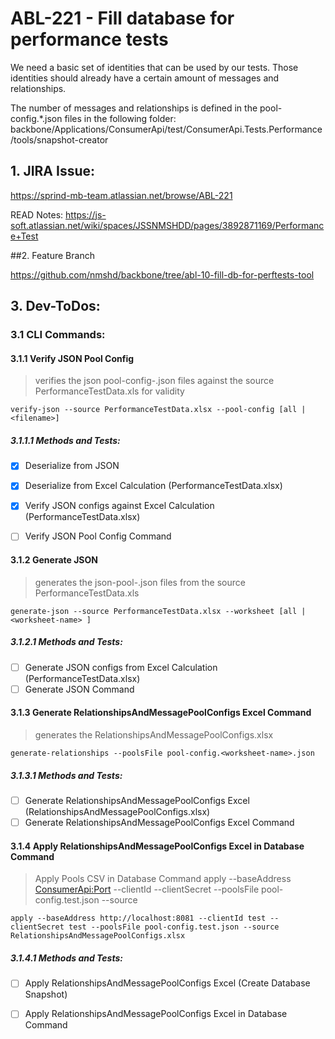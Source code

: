 # ABL-221 - Fill database for performance tests

We need a basic set of identities that can be used by our tests. Those identities should already have a certain amount of messages and relationships.

The number of messages and relationships is defined in the pool-config.*.json files in the following folder: backbone/Applications/ConsumerApi/test/ConsumerApi.Tests.Performance/tools/snapshot-creator

## 1. JIRA Issue:

https://sprind-mb-team.atlassian.net/browse/ABL-221

READ Notes: https://js-soft.atlassian.net/wiki/spaces/JSSNMSHDD/pages/3892871169/Performance+Test

##2. Feature Branch

https://github.com/nmshd/backbone/tree/abl-10-fill-db-for-perftests-tool

## 3. Dev-ToDos:

### 3.1 CLI Commands:

#### 3.1.1 Verify JSON Pool Config

> verifies the json pool-config-<worksheet-name>.json files against the source PerformanceTestData.xls for validity

```shell
verify-json --source PerformanceTestData.xlsx --pool-config [all | <filename>]
```

##### 3.1.1.1 Methods and Tests:

- [x] Deserialize from JSON

- [x] Deserialize from Excel Calculation (PerformanceTestData.xlsx)

- [x] Verify JSON configs against Excel Calculation (PerformanceTestData.xlsx)

- [ ] Verify JSON Pool Config Command

#### 3.1.2 Generate JSON

> generates the json-pool-<worksheet-name>.json files from the source PerformanceTestData.xls

```shell
generate-json --source PerformanceTestData.xlsx --worksheet [all | <worksheet-name> ]
```

##### 3.1.2.1 Methods and Tests:

- [ ] Generate JSON configs from Excel Calculation (PerformanceTestData.xlsx)
- [ ] Generate JSON Command

#### 3.1.3 Generate RelationshipsAndMessagePoolConfigs Excel Command

> generates the RelationshipsAndMessagePoolConfigs.xlsx

```shell
generate-relationships --poolsFile pool-config.<worksheet-name>.json
```

##### 3.1.3.1 Methods and Tests:

- [ ] Generate RelationshipsAndMessagePoolConfigs Excel (RelationshipsAndMessagePoolConfigs.xlsx)
- [ ] Generate RelationshipsAndMessagePoolConfigs Excel Command

#### 3.1.4 Apply RelationshipsAndMessagePoolConfigs Excel in Database Command

> Apply Pools CSV in Database Command
> apply --baseAddress <ConsumerApi:Port> --clientId <Client-Id> --clientSecret <Client-Secret> --poolsFile pool-config.test.json --source <RelationshipsAndMessagePoolConfigs>

```shell
apply --baseAddress http://localhost:8081 --clientId test --clientSecret test --poolsFile pool-config.test.json --source RelationshipsAndMessagePoolConfigs.xlsx
```

##### 3.1.4.1 Methods and Tests:

- [ ] Apply RelationshipsAndMessagePoolConfigs Excel (Create Database Snapshot)
- [ ] Apply RelationshipsAndMessagePoolConfigs Excel in Database Command

